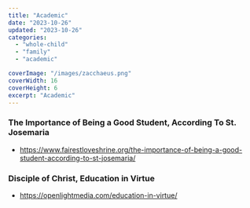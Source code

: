 ```yaml
---
title: "Academic"
date: "2023-10-26"
updated: "2023-10-26"
categories:
  - "whole-child"
  - "family"
  - "academic"

coverImage: "/images/zacchaeus.png"
coverWidth: 16
coverHeight: 6
excerpt: "Academic"
---
```


### The Importance of Being a Good Student, According To St. Josemaria
* https://www.fairestloveshrine.org/the-importance-of-being-a-good-student-according-to-st-josemaria/

### Disciple of Christ, Education in Virtue
* https://openlightmedia.com/education-in-virtue/

